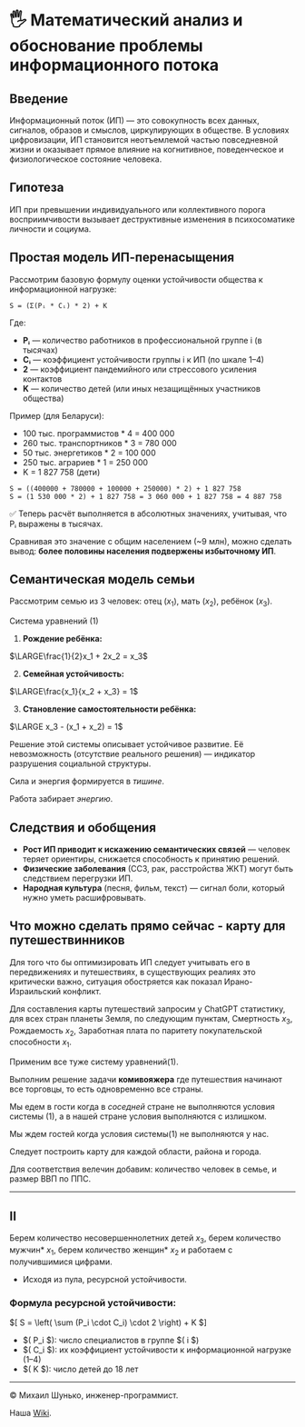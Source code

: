 # 🖐️ Математический анализ и обоснование проблемы информационного потока


## Введение

Информационный поток (ИП) — это совокупность всех данных, сигналов, образов и смыслов, циркулирующих в обществе. В условиях цифровизации, ИП становится неотъемлемой частью повседневной жизни и оказывает прямое влияние на когнитивное, поведенческое и физиологическое состояние человека.

## Гипотеза

ИП при превышении индивидуального или коллективного порога восприимчивости вызывает деструктивные изменения в психосоматике личности и социума.

## Простая модель ИП-перенасыщения

Рассмотрим базовую формулу оценки устойчивости общества к информационной нагрузке:

```
S = (Σ(Pᵢ * Cᵢ) * 2) + K
```

Где:

- **Pᵢ** — количество работников в профессиональной группе i (в тысячах)
- **Cᵢ** — коэффициент устойчивости группы i к ИП (по шкале 1–4)
- **2** — коэффициент пандемийного или стрессового усиления контактов
- **K** — количество детей (или иных незащищённых участников общества)

Пример (для Беларуси):

- 100 тыс. программистов \* 4 = 400 000
- 260 тыс. транспортников \* 3 = 780 000
- 50 тыс. энергетиков \* 2 = 100 000
- 250 тыс. аграриев \* 1 = 250 000
- K = 1 827 758 (дети)

```
S = ((400000 + 780000 + 100000 + 250000) * 2) + 1 827 758
S = (1 530 000 * 2) + 1 827 758 = 3 060 000 + 1 827 758 = 4 887 758
```

✅ Теперь расчёт выполняется в абсолютных значениях, учитывая, что Pᵢ выражены в тысячах.

Сравнивая это значение с общим населением (\~9 млн), можно сделать вывод: **более половины населения подвержены избыточному ИП**.


## Семантическая модель семьи

Рассмотрим семью из 3 человек: отец ($x_1$), мать ($x_2$), ребёнок ($x_3$).

Система уравнений (1)

1. **Рождение ребёнка:**


$\LARGE\frac{1}{2}x_1 + 2x_2 = x_3$


2. **Семейная устойчивость:**


$\LARGE\frac{x_1}{x_2 + x_3} = 1$


3. **Становление самостоятельности ребёнка:**


$\LARGE x_3 - (x_1 + x_2) = 1$


Решение этой системы описывает устойчивое развитие. Её невозможность (отсутствие реального решения) — индикатор разрушения социальной структуры.

Сила и энергия формируется в *тишине*.

Работа забирает *энергию*.

## Следствия и обобщения

- **Рост ИП приводит к искажению семантических связей** — человек теряет ориентиры, снижается способность к принятию решений.
- **Физические заболевания** (ССЗ, рак, расстройства ЖКТ) могут быть следствием перегрузки ИП.
- **Народная культура** (песня, фильм, текст) — сигнал боли, который нужно уметь расшифровывать.

## Что можно сделать прямо сейчас - карту для путешествинников

Для того что бы оптимизировать ИП следует учитывать его в передвижениях и путешествиях, в существующих реалиях это критически важно, ситуация обостряется как показал Ирано-Израильский конфликт.

Для составления карты путешествий запросим у ChatGPT статистику, для всех стран планеты Земля, по следующим пунктам, Смертность $x_3$, Рождаемость $x_2$, Заработная плата по паритету покупательской способности $x_1$.

Применим все туже систему уравнений(1).

Выполним решение задачи **комивояжера** где путешествия начинают все торговцы, то есть одновременно все страны.

Мы едем в гости когда в *соседней* стране не выполняются условия системы (1), а в нашей стране условия выполняются с излишком.

Мы ждем гостей когда условия системы(1) не выполняются у нас.

Следует построить карту для каждой области, района и города.

Для соответствия велечин добавим: количество человек в семье, и размер ВВП по ППС.

---
## II

Берем количество несовершеннолетних детей $x_3$, берем количество мужчин* $x_1$, берем количество женщин* $x_2$ и работаем с получившимися цифрами.

* Исходя из пула, ресурсной устойчивости.
  
### Формула ресурсной устойчивости:

\$[ S = \left( \sum (P_i \cdot C_i) \cdot 2 \right) + K \$]

- \$( P_i \$): число специалистов в группе \$( i \$)
- \$( C_i \$): их коэффициент устойчивости к информационной нагрузке (1–4)
- \$( K \$): число детей до 18 лет 

---


© Михаил Шунько, инженер-программист.

Наша [Wiki](https://github.com/mshunko101/mind_preservation_service/wiki/Дорожная-карта).
